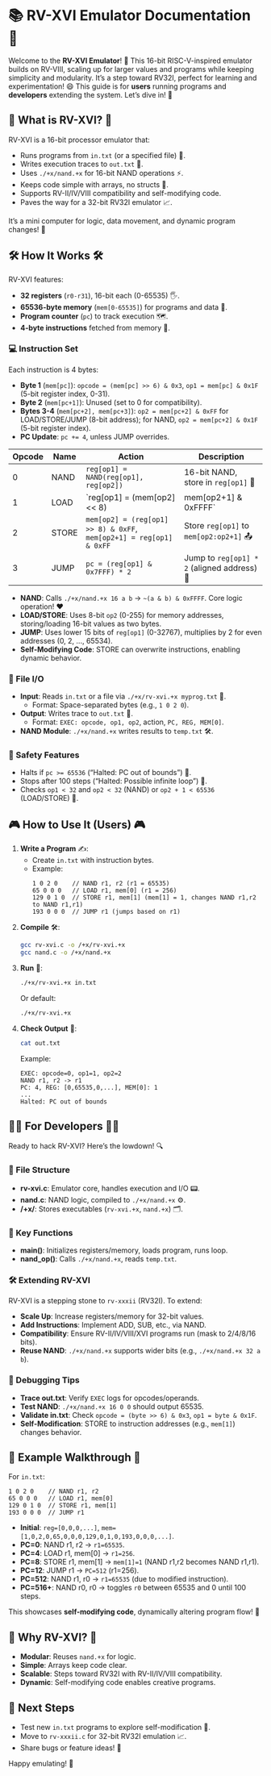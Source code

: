 # 📚 RV-XVI Emulator Documentation 🚀

Welcome to the **RV-XVI Emulator**! 🎉 This 16-bit RISC-V-inspired emulator builds on RV-VIII, scaling up for larger values and programs while keeping simplicity and modularity. It’s a step toward RV32I, perfect for learning and experimentation! 😄 This guide is for **users** running programs and **developers** extending the system. Let’s dive in! 🌊

## 🌟 What is RV-XVI? 🌟
RV-XVI is a 16-bit processor emulator that:
- Runs programs from `in.txt` (or a specified file) 📜.
- Writes execution traces to `out.txt` 📝.
- Uses `./+x/nand.+x` for 16-bit NAND operations ⚡.
- Keeps code simple with arrays, no structs 🧱.
- Supports RV-II/IV/VIII compatibility and self-modifying code.
- Paves the way for a 32-bit RV32I emulator 📈.

It’s a mini computer for logic, data movement, and dynamic program changes! 🦘

## 🛠️ How It Works 🛠️
RV-XVI features:
- **32 registers** (`r0-r31`), 16-bit each (0-65535) 🖐️.
- **65536-byte memory** (`mem[0-65535]`) for programs and data 💾.
- **Program counter** (`pc`) to track execution 🗺️.
- **4-byte instructions** fetched from memory 📖.

### 💻 Instruction Set
Each instruction is 4 bytes:
- **Byte 1** (`mem[pc]`): `opcode = (mem[pc] >> 6) & 0x3`, `op1 = mem[pc] & 0x1F` (5-bit register index, 0-31).
- **Byte 2** (`mem[pc+1]`): Unused (set to 0 for compatibility).
- **Bytes 3-4** (`mem[pc+2], mem[pc+3]`): `op2 = mem[pc+2] & 0xFF` for LOAD/STORE/JUMP (8-bit address); for NAND, `op2 = mem[pc+2] & 0x1F` (5-bit register index).
- **PC Update**: `pc += 4`, unless JUMP overrides.

| Opcode | Name  | Action                     | Description                              |
|--------|-------|----------------------------|------------------------------------------|
| 0      | NAND  | `reg[op1] = NAND(reg[op1], reg[op2])` | 16-bit NAND, store in `reg[op1]` 🔧 |
| 1      | LOAD  | `reg[op1] = (mem[op2] << 8) | mem[op2+1] & 0xFFFF` | Load 16 bits from `mem[op2]` to `reg[op1]` 📥 |
| 2      | STORE | `mem[op2] = (reg[op1] >> 8) & 0xFF`, `mem[op2+1] = reg[op1] & 0xFF` | Store `reg[op1]` to `mem[op2:op2+1]` 📤 |
| 3      | JUMP  | `pc = (reg[op1] & 0x7FFF) * 2` | Jump to `reg[op1] * 2` (aligned address) 🦘 |

- **NAND**: Calls `./+x/nand.+x 16 a b` → `~(a & b) & 0xFFFF`. Core logic operation! ❤️
- **LOAD/STORE**: Uses 8-bit `op2` (0-255) for memory addresses, storing/loading 16-bit values as two bytes.
- **JUMP**: Uses lower 15 bits of `reg[op1]` (0-32767), multiplies by 2 for even addresses (0, 2, ..., 65534).
- **Self-Modifying Code**: STORE can overwrite instructions, enabling dynamic behavior.

### 📂 File I/O
- **Input**: Reads `in.txt` or a file via `./+x/rv-xvi.+x myprog.txt` 📄.
  - Format: Space-separated bytes (e.g., `1 0 2 0`).
- **Output**: Writes trace to `out.txt` 📝.
  - Format: `EXEC: opcode, op1, op2`, action, `PC, REG, MEM[0]`.
- **NAND Module**: `./+x/nand.+x` writes results to `temp.txt` 🛠️.

### 🛑 Safety Features
- Halts if `pc >= 65536` (“Halted: PC out of bounds”) 🚫.
- Stops after 100 steps (“Halted: Possible infinite loop”) 🔄.
- Checks `op1 < 32` and `op2 < 32` (NAND) or `op2 + 1 < 65536` (LOAD/STORE) 🚨.

## 🎮 How to Use It (Users) 🎮
1. **Write a Program** ✍️:
   - Create `in.txt` with instruction bytes.
   - Example:
     ```
     1 0 2 0    // NAND r1, r2 (r1 = 65535)
     65 0 0 0   // LOAD r1, mem[0] (r1 = 256)
     129 0 1 0  // STORE r1, mem[1] (mem[1] = 1, changes NAND r1,r2 to NAND r1,r1)
     193 0 0 0  // JUMP r1 (jumps based on r1)
     ```
2. **Compile** 🛠️:
   ```bash
   gcc rv-xvi.c -o /+x/rv-xvi.+x
   gcc nand.c -o /+x/nand.+x
   ```
3. **Run** 🏃:
   ```bash
   ./+x/rv-xvi.+x in.txt
   ```
   Or default:
   ```bash
   ./+x/rv-xvi.+x
   ```
4. **Check Output** 👀:
   ```bash
   cat out.txt
   ```
   Example:
   ```
   EXEC: opcode=0, op1=1, op2=2
   NAND r1, r2 -> r1
   PC: 4, REG: [0,65535,0,...], MEM[0]: 1
   ...
   Halted: PC out of bounds
   ```

## 🧑‍💻 For Developers 🧑‍💻
Ready to hack RV-XVI? Here’s the lowdown! 🔍

### 📂 File Structure
- **rv-xvi.c**: Emulator core, handles execution and I/O 📟.
- **nand.c**: NAND logic, compiled to `./+x/nand.+x` ⚙️.
- **/+x/**: Stores executables (`rv-xvi.+x`, `nand.+x`) 🗂️.

### 🔧 Key Functions
- **main()**: Initializes registers/memory, loads program, runs loop.
- **nand_op()**: Calls `./+x/nand.+x`, reads `temp.txt`.

### 🛠️ Extending RV-XVI
RV-XVI is a stepping stone to `rv-xxxii` (RV32I). To extend:
- **Scale Up**: Increase registers/memory for 32-bit values.
- **Add Instructions**: Implement ADD, SUB, etc., via NAND.
- **Compatibility**: Ensure RV-II/IV/VIII/XVI programs run (mask to 2/4/8/16 bits).
- **Reuse NAND**: `./+x/nand.+x` supports wider bits (e.g., `./+x/nand.+x 32 a b`).

### 🐛 Debugging Tips
- **Trace out.txt**: Verify `EXEC` logs for opcodes/operands.
- **Test NAND**: `./+x/nand.+x 16 0 0` should output 65535.
- **Validate in.txt**: Check `opcode = (byte >> 6) & 0x3`, `op1 = byte & 0x1F`.
- **Self-Modification**: STORE to instruction addresses (e.g., `mem[1]`) changes behavior.

## 🚀 Example Walkthrough 🚀
For `in.txt`:
```
1 0 2 0    // NAND r1, r2
65 0 0 0   // LOAD r1, mem[0]
129 0 1 0  // STORE r1, mem[1]
193 0 0 0  // JUMP r1
```
- **Initial**: `reg=[0,0,0,...]`, `mem=[1,0,2,0,65,0,0,0,129,0,1,0,193,0,0,0,...]`.
- **PC=0**: NAND r1, r2 → `r1=65535`.
- **PC=4**: LOAD r1, mem[0] → `r1=256`.
- **PC=8**: STORE r1, mem[1] → `mem[1]=1` (NAND r1,r2 becomes NAND r1,r1).
- **PC=12**: JUMP r1 → `PC=512` (r1=256).
- **PC=512**: NAND r1, r0 → `r1=65535` (due to modified instruction).
- **PC=516+**: NAND r0, r0 → toggles `r0` between 65535 and 0 until 100 steps.

This showcases **self-modifying code**, dynamically altering program flow! 🧙

## 🌈 Why RV-XVI? 🌈
- **Modular**: Reuses `nand.+x` for logic.
- **Simple**: Arrays keep code clear.
- **Scalable**: Steps toward RV32I with RV-II/IV/VIII compatibility.
- **Dynamic**: Self-modifying code enables creative programs.

## 📢 Next Steps
- Test new `in.txt` programs to explore self-modification 🧪.
- Move to `rv-xxxii.c` for 32-bit RV32I emulation 📈.
- Share bugs or feature ideas! 🐞

Happy emulating! 🎈